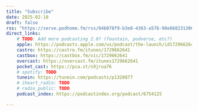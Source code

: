 ```yaml
---
title: "Subscribe"
date: 2025-02-10
draft: false
rss: "https://serve.podhome.fm/rss/04b078f9-b3e8-4363-a576-98e668231306"
direct_links:
    # TODO: Add more podcasting 2.0? (fountain, podverse, etc?)
    apple: https://podcasts.apple.com/us/podcast/the-launch/id1729662641
    castro: https://castro.fm/itunes/1729662641
    castbox: https://castbox.fm/vic/1729662641
    overcast: https://overcast.fm/itunes1729662641
    pocket_cast: https://pca.st/s9jrua76
    # spotify: TODO
    tunein: https://tunein.com/podcasts/p1328877
    # iheart_radio: TODO
    # radio_public: TODO
    podcast_index: https://podcastindex.org/podcast/6754125

---
```

